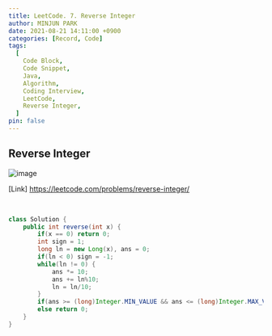 ```yaml
---
title: LeetCode. 7. Reverse Integer
author: MINJUN PARK
date: 2021-08-21 14:11:00 +0900
categories: [Record, Code]
tags:
  [
    Code Block,
    Code Snippet,
    Java,
    Algorithm,
    Coding Interview,
    LeetCode,
    Reverse Integer,
  ]
pin: false
---
```


## Reverse Integer

![image](https://user-images.githubusercontent.com/88752447/130302689-93185c4f-eacb-4048-bc6d-92610c10fd9f.png)

[Link] <https://leetcode.com/problems/reverse-integer/>

<br>

```java
class Solution {
    public int reverse(int x) {
        if(x == 0) return 0;
        int sign = 1;
        long ln = new Long(x), ans = 0;
        if(ln < 0) sign = -1;
        while(ln != 0) {
            ans *= 10;
            ans += ln%10;
            ln = ln/10;
        }
        if(ans >= (long)Integer.MIN_VALUE && ans <= (long)Integer.MAX_VALUE) return (int)ans;
        else return 0;
    }
}
```

